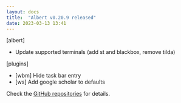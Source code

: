 ```yaml
---
layout: docs
title:  "Albert v0.20.9 released"
date: 2023-03-13 13:41
---
```


[albert]
* Update supported terminals (add st and blackbox, remove tilda)

[plugins]
* [wbm] Hide task bar entry
* [ws] Add google scholar to defaults

Check the [GitHub repositories](https://github.com/albertlauncher/albert/commits/v0.20.9) for details.
